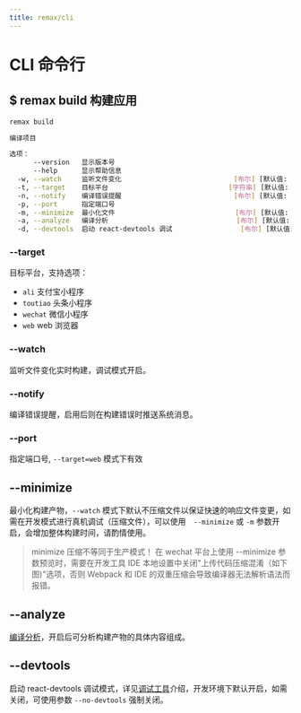 ```yaml
---
title: remax/cli
---
```


# CLI 命令行

## $ remax build 构建应用

```bash
remax build

编译项目

选项：
      --version   显示版本号                                              [布尔]
      --help      显示帮助信息                                            [布尔]
  -w, --watch     监听文件变化                            [布尔] [默认值: false]
  -t, --target    目标平台                              [字符串] [默认值: "ali"]
  -n, --notify    编译错误提醒                            [布尔] [默认值: false]
  -p, --port      指定端口号                                              [数字]
  -m, --minimize  最小化文件                              [布尔] [默认值: false]
  -a, --analyze   编译分析                                [布尔] [默认值: false]
  -d, --devtools  启动 react-devtools 调试                 [布尔] [默认值: true]
```

### --target

目标平台，支持选项：

- `ali` 支付宝小程序
- `toutiao` 头条小程序
- `wechat` 微信小程序
- `web` web 浏览器

### --watch

监听文件变化实时构建，调试模式开启。

### --notify

编译错误提醒，启用后则在构建错误时推送系统消息。

### --port

指定端口号, `--target=web` 模式下有效

## --minimize

最小化构建产物，`--watch` 模式下默认不压缩文件以保证快速的响应文件变更，如需在开发模式进行真机调试（压缩文件），可以使用　`--minimize` 或 `-m` 参数开启，会增加整体构建时间，请酌情使用。

> minimize 压缩不等同于生产模式！ 在 wechat 平台上使用 --minimize 参数预览时，需要在开发工具 IDE 本地设置中关闭"上传代码压缩混淆（如下图)"选项，否则 Webpack 和 IDE 的双重压缩会导致编译器无法解析语法而报错。

## --analyze

[编译分析](https://www.npmjs.com/package/webpack-bundle-analyzer)，开启后可分析构建产物的具体内容组成。

## --devtools

启动 react-devtools 调试模式，详见[调试工具](/guide/basic/devtools)介绍，开发环境下默认开启，如需关闭，可使用参数 `--no-devtools` 强制关闭。
